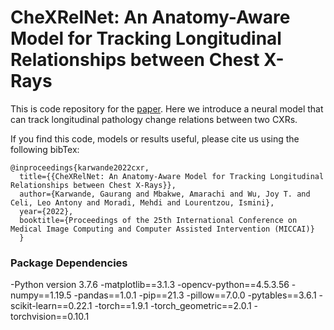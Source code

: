 # CheXRelNet: An Anatomy-Aware Model for Tracking Longitudinal Relationships between Chest X-Rays

This is code repository for the [paper](https://arxiv.org/abs/2208.03873). Here we introduce a neural model that can track longitudinal pathology change relations between two CXRs.

If you find this code, models or results useful, please cite us using the following bibTex:
```
@inproceedings{karwande2022cxr,
  title={{CheXRelNet: An Anatomy-Aware Model for Tracking Longitudinal Relationships between Chest X-Rays}},
  author={Karwande, Gaurang and Mbakwe, Amarachi and Wu, Joy T. and Celi, Leo Antony and Moradi, Mehdi and Lourentzou, Ismini},
  year={2022},
  booktitle={Proceedings of the 25th International Conference on Medical Image Computing and Computer Assisted Intervention (MICCAI)}
  }
```

### Package Dependencies
-Python version 3.7.6
-matplotlib==3.1.3
-opencv-python==4.5.3.56
-numpy==1.19.5
-pandas==1.0.1
-pip==21.3
-pillow==7.0.0
-pytables==3.6.1
-scikit-learn==0.22.1
-torch==1.9.1
-torch_geometric==2.0.1
-torchvision==0.10.1